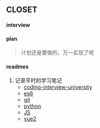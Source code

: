## CLOSET

#### interview
#### plan
> 计划还是要做的，万一实现了呢

#### readmes
1. 记录平时的学习笔记
   - [coding-interview-university](https://github.com/Imagine-Kuroo/closet/blob/master/readmes/coding.md)
   - [es6](https://github.com/Imagine-Kuroo/closet/blob/master/readmes/es6.md)
   - [git](https://github.com/Imagine-Kuroo/closet/blob/master/readmes/git.md)
   - [python](https://github.com/Imagine-Kuroo/closet/blob/master/readmes/python.md)
   - [JS](https://github.com/Imagine-Kuroo/closet/blob/master/readmes/JS.md)
   - [vue2](https://github.com/Imagine-Kuroo/closet/blob/master/readmes/vue2.md)
